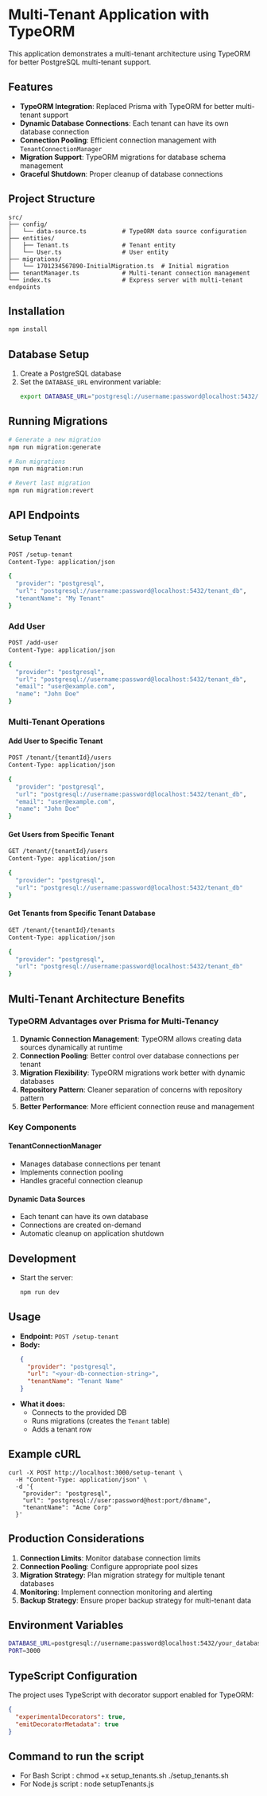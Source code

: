 # Multi-Tenant Application with TypeORM

This application demonstrates a multi-tenant architecture using TypeORM for better PostgreSQL multi-tenant support.

## Features

- **TypeORM Integration**: Replaced Prisma with TypeORM for better multi-tenant support
- **Dynamic Database Connections**: Each tenant can have its own database connection
- **Connection Pooling**: Efficient connection management with `TenantConnectionManager`
- **Migration Support**: TypeORM migrations for database schema management
- **Graceful Shutdown**: Proper cleanup of database connections

## Project Structure

```
src/
├── config/
│   └── data-source.ts          # TypeORM data source configuration
├── entities/
│   ├── Tenant.ts               # Tenant entity
│   └── User.ts                 # User entity
├── migrations/
│   └── 1701234567890-InitialMigration.ts  # Initial migration
├── tenantManager.ts            # Multi-tenant connection management
└── index.ts                    # Express server with multi-tenant endpoints
```

## Installation

```bash
npm install
```

## Database Setup

1. Create a PostgreSQL database
2. Set the `DATABASE_URL` environment variable:
   ```bash
   export DATABASE_URL="postgresql://username:password@localhost:5432/your_database"
   ```

## Running Migrations

```bash
# Generate a new migration
npm run migration:generate

# Run migrations
npm run migration:run

# Revert last migration
npm run migration:revert
```

## API Endpoints

### Setup Tenant
```bash
POST /setup-tenant
Content-Type: application/json

{
  "provider": "postgresql",
  "url": "postgresql://username:password@localhost:5432/tenant_db",
  "tenantName": "My Tenant"
}
```

### Add User
```bash
POST /add-user
Content-Type: application/json

{
  "provider": "postgresql",
  "url": "postgresql://username:password@localhost:5432/tenant_db",
  "email": "user@example.com",
  "name": "John Doe"
}
```

### Multi-Tenant Operations

#### Add User to Specific Tenant
```bash
POST /tenant/{tenantId}/users
Content-Type: application/json

{
  "provider": "postgresql",
  "url": "postgresql://username:password@localhost:5432/tenant_db",
  "email": "user@example.com",
  "name": "John Doe"
}
```

#### Get Users from Specific Tenant
```bash
GET /tenant/{tenantId}/users
Content-Type: application/json

{
  "provider": "postgresql",
  "url": "postgresql://username:password@localhost:5432/tenant_db"
}
```

#### Get Tenants from Specific Tenant Database
```bash
GET /tenant/{tenantId}/tenants
Content-Type: application/json

{
  "provider": "postgresql",
  "url": "postgresql://username:password@localhost:5432/tenant_db"
}
```

## Multi-Tenant Architecture Benefits

### TypeORM Advantages over Prisma for Multi-Tenancy

1. **Dynamic Connection Management**: TypeORM allows creating data sources dynamically at runtime
2. **Connection Pooling**: Better control over database connections per tenant
3. **Migration Flexibility**: TypeORM migrations work better with dynamic databases
4. **Repository Pattern**: Cleaner separation of concerns with repository pattern
5. **Better Performance**: More efficient connection reuse and management

### Key Components

#### TenantConnectionManager
- Manages database connections per tenant
- Implements connection pooling
- Handles graceful connection cleanup

#### Dynamic Data Sources
- Each tenant can have its own database
- Connections are created on-demand
- Automatic cleanup on application shutdown

## Development

- Start the server:
  ```bash
  npm run dev
  ```

## Usage

- **Endpoint:** `POST /setup-tenant`
- **Body:**
  ```json
  {
    "provider": "postgresql",
    "url": "<your-db-connection-string>",
    "tenantName": "Tenant Name"
  }
  ```
- **What it does:**
  - Connects to the provided DB
  - Runs migrations (creates the `Tenant` table)
  - Adds a tenant row

## Example cURL

```
curl -X POST http://localhost:3000/setup-tenant \
  -H "Content-Type: application/json" \
  -d '{
    "provider": "postgresql",
    "url": "postgresql://user:password@host:port/dbname",
    "tenantName": "Acme Corp"
  }'
```

## Production Considerations

1. **Connection Limits**: Monitor database connection limits
2. **Connection Pooling**: Configure appropriate pool sizes
3. **Migration Strategy**: Plan migration strategy for multiple tenant databases
4. **Monitoring**: Implement connection monitoring and alerting
5. **Backup Strategy**: Ensure proper backup strategy for multi-tenant data

## Environment Variables

```bash
DATABASE_URL=postgresql://username:password@localhost:5432/your_database
PORT=3000
```

## TypeScript Configuration

The project uses TypeScript with decorator support enabled for TypeORM:

```json
{
  "experimentalDecorators": true,
  "emitDecoratorMetadata": true
}
```
## Command to run the script
- For Bash Script    :    chmod +x setup_tenants.sh ./setup_tenants.sh
- For Node.js script : node setupTenants.js
